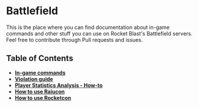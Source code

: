 # Battlefield
This is the place where you can find documentation about in-game commands and other stuff you can use on Rocket Blast's Battlefield servers. Feel free to contribute through Pull requests and issues.

## Table of Contents
* **[In-game commands](commands.md)**   
* **[Violation guide](violations-guide.md)**  
* **[Player Statistics Analysis - How-to](player-statistics-analysis-how-to.md)**  
* **[How to use Raiucon](how-to-use-Raiucon.md)**  
* **[How to use Rocketcon](how-to-use-Rocketcon.md)**    

